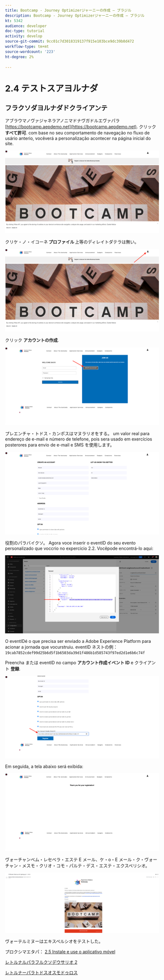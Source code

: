 ```yaml
---
title: Bootcamp - Journey Optimizerジャーニーの作成 — ブラジル
description: Bootcamp - Journey Optimizerジャーニーの作成 — ブラジル
kt: 5342
audience: developer
doc-type: tutorial
activity: develop
source-git-commit: 9cc01c7d3018319137f915e103bce9dc39b0d472
workflow-type: tm+mt
source-wordcount: '223'
ht-degree: 2%

---
```


# 2.4 テストスアヨルナダ

## フラクソダヨルナダドクライアンテ

アブラウマノヴァジャネラアノニマドナヴガドルエヴァパラ [https://bootcamp.aepdemo.net](https://bootcamp.aepdemo.net). クリック **すべて許可**. com base no seu comportamento de navegação no fluxo de usário anterio, vocêverá a personalização acontecer na página inicial do site.

![DSN](./images/web8a.png)

クリケ・ノ・イコーネ **プロファイル** 上等のディレイトダテラは無い。

![デモ](./images/web8b.png)

クリック **アカウントの作成**.

![デモ](./images/pv5.png)

プレエンチャ・トドス・カンポスはマヌラリオをする。 um valor real para endereço de e-mail e número de telefone, pois sera usado em exercícios posterores para envio de e-mail e SMS を使用します。

![デモ](./images/pv7a.png)

役割のパラバイクソ。 Agora voce inserir o eventID do seu evento personalizado que voccrio no expercicio 2.2. Vocêpode encontrá-lo aqui:

![ACOP](./images/payloadeventID.png)

O eventIDé o que precisa ser enviado a Adobe Experience Platform para acionar a jornada que vocurstruiu. eventID ネストの例：
`19cab7852cdef99d25b6d5f1b6503da39d1f486b1d585743f97ed2d1e6b6c74f`

Preencha または eventID no campo **アカウント作成イベント ID** e クライアント **登録**.

![デモ](./images/pv8a.png)

Em seguida, a tela abaixo será exibida:

![デモ](./images/pv9.png)

ヴォーチャンベム・レセベラ・エステ E メール、ケ・o・E メール・ク・ヴォーチャン・メスモ・クリオ・コモ・パルテ・デス・エステ・エクスペリシオ。

![デモ](./images/pv10a.png)

ヴォーテルミヌーはエキスペルシオをテストした。

プロクシマエタパ： [2.5 Instale e use o aplicativo móvel](./ex5.md)

[レトルナルパラフルクソデウサリオ 2](./uc2.md)

[レトルナーパラトドスオスモドゥロス](../../overview.md)
